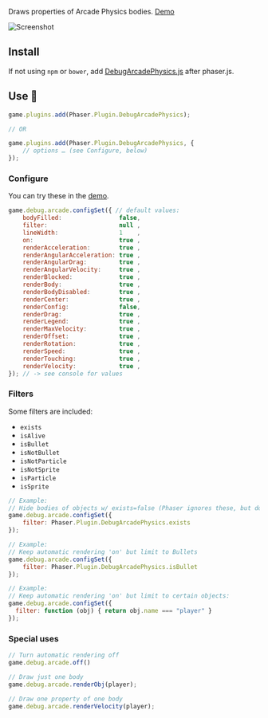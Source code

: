Draws properties of Arcade Physics bodies. [Demo](https://samme.github.io/phaser-plugin-debug-arcade-physics/)

![Screenshot](https://samme.github.io/phaser-plugin-debug-arcade-physics/screenshot.png)

Install
-------

If not using `npm` or `bower`, add [DebugArcadePhysics.js](dist/DebugArcadePhysics.js) after phaser.js.

Use 🚀
---

```javascript
game.plugins.add(Phaser.Plugin.DebugArcadePhysics);

// OR

game.plugins.add(Phaser.Plugin.DebugArcadePhysics, {
    // options … (see Configure, below)
});
```

### Configure

You can try these in the [demo](https://samme.github.io/phaser-plugin-debug-arcade-physics/).

```javascript
game.debug.arcade.configSet({ // default values:
    bodyFilled:                false,
    filter:                    null ,
    lineWidth:                 1    ,
    on:                        true ,
    renderAcceleration:        true ,
    renderAngularAcceleration: true ,
    renderAngularDrag:         true ,
    renderAngularVelocity:     true ,
    renderBlocked:             true ,
    renderBody:                true ,
    renderBodyDisabled:        true ,
    renderCenter:              true ,
    renderConfig:              false,
    renderDrag:                true ,
    renderLegend:              true ,
    renderMaxVelocity:         true ,
    renderOffset:              true ,
    renderRotation:            true ,
    renderSpeed:               true ,
    renderTouching:            true ,
    renderVelocity:            true ,
}); // -> see console for values
```

### Filters

Some filters are included:
 - `exists`
 - `isAlive`
 - `isBullet`
 - `isNotBullet`
 - `isNotParticle`
 - `isNotSprite`
 - `isParticle`
 - `isSprite`

```javascript
// Example:
// Hide bodies of objects w/ exists=false (Phaser ignores these, but doesn't disable them)
game.debug.arcade.configSet({
    filter: Phaser.Plugin.DebugArcadePhysics.exists
});

// Example:
// Keep automatic rendering 'on' but limit to Bullets
game.debug.arcade.configSet({
    filter: Phaser.Plugin.DebugArcadePhysics.isBullet
});

// Example:
// Keep automatic rendering 'on' but limit to certain objects:
game.debug.arcade.configSet({
  filter: function (obj) { return obj.name === "player" }
});
```

### Special uses

```javascript
// Turn automatic rendering off
game.debug.arcade.off()

// Draw just one body
game.debug.arcade.renderObj(player);

// Draw one property of one body
game.debug.arcade.renderVelocity(player);
```

